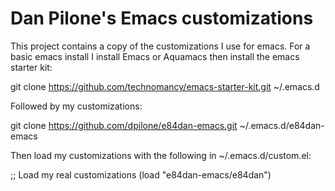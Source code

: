 # Dan Pilone's Emacs customizations
This project contains a copy of the customizations I use for emacs.
For a basic emacs install I install Emacs or Aquamacs then install the
emacs starter kit:

git clone https://github.com/technomancy/emacs-starter-kit.git ~/.emacs.d

Followed by my customizations:

git clone https://github.com/dpilone/e84dan-emacs.git ~/.emacs.d/e84dan-emacs

Then load my customizations with the following in ~/.emacs.d/custom.el:

;; Load my real customizations
(load "e84dan-emacs/e84dan")

